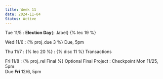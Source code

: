 ```yaml
---
title: Week 11
date: 2024-11-04
Status: Active
---
```


Tue 11/5
: **Election Day**{: .label} {% lec 19 %}

Wed 11/6
: {% proj_due 3 %} Due, 5pm


Thu 11/7
: {% lec 20 %}
: {% disc 11 %} Transactions

Fri 11/8
: {% proj_rel Final %} Optional Final Project
  : Checkpoint Mon 11/25, 5pm<br/>Due **Fri** 12/6, 5pm
